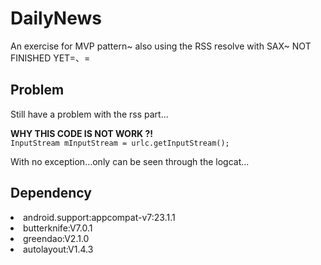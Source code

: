 # DailyNews
An exercise for MVP pattern~ also using the RSS resolve with SAX~  NOT FINISHED YET=、=

<h2 style="font-color:#ff7d7d">Problem</h2>
  <p>Still have a problem with the rss part...</p>
  <strong>WHY THIS CODE IS NOT WORK ?! </strong><br />
  <code>InputStream mInputStream = urlc.getInputStream();</code>
  <p>With no exception...only can be seen through the logcat...</p>
<h2 style="font-color:#ff7d7d">Dependency</h2>
  <div>
  <li>android.support:appcompat-v7:23.1.1</li>
  <li>butterknife:V7.0.1</li>
  <li>greendao:V2.1.0</li>
  <li>autolayout:V1.4.3</li>
  </div>
